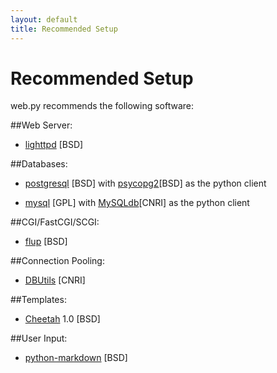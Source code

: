 ```yaml
---
layout: default
title: Recommended Setup
---
```


# Recommended Setup

web.py recommends the following software:

##Web Server:
*  [lighttpd](http://www.lighttpd.net/download/) [BSD]

##Databases:
*  [postgresql](http://www.postgresql.org/download/) [BSD] with [psycopg2](http://initd.org/pub/software/psycopg/)[BSD] as the python client
  
*  [mysql](http://dev.mysql.com/downloads/mysql/5.0.html) [GPL] with [MySQLdb](http://sourceforge.net/project/showfiles.php?group_id=22307)[CNRI] as the python client

##CGI/FastCGI/SCGI:
*  [flup](http://trac.saddi.com/flup) [BSD]

##Connection Pooling:
*  [DBUtils](http://www.w4py.org/downloads/DBUtils/) [CNRI]

##Templates:
*  [Cheetah](http://dl.sourceforge.net/cheetahtemplate/Cheetah-1.0.tar.gz) 1.0 [BSD]

##User Input:
*  [python-markdown](http://www.freewisdom.org/projects/python-markdown/markdown.py) [BSD] 